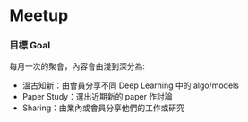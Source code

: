 # Meetup

### 目標 Goal
每月一次的聚會，內容會由淺到深分為:
- 溫古知新：由會員分享不同 Deep Learning 中的 algo/models
- Paper Study：選出近期新的 paper 作討論
- Sharing：由業內或會員分享他們的工作或研究
